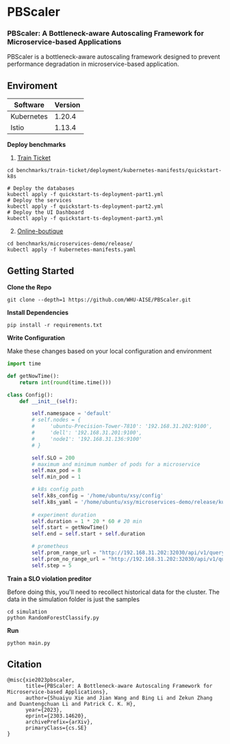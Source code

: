 # PBScaler

### PBScaler: A Bottleneck-aware Autoscaling Framework for Microservice-based Applications

PBScaler is a bottleneck-aware autoscaling framework designed to prevent performance
degradation in microservice-based application.

## Enviroment
| Software | Version|
|  ----  | ----  |
| Kubernetes  | 1.20.4 |
| Istio  | 1.13.4 |


<B>Deploy benchmarks</B>

1. [Train Ticket](https://github.com/FudanSELab/train-ticket.git)
```shell
cd benchmarks/train-ticket/deployment/kubernetes-manifests/quickstart-k8s

# Deploy the databases
kubectl apply -f quickstart-ts-deployment-part1.yml
# Deploy the services
kubectl apply -f quickstart-ts-deployment-part2.yml
# Deploy the UI Dashboard
kubectl apply -f quickstart-ts-deployment-part3.yml
```
2. [Online-boutique](https://github.com/GoogleCloudPlatform/microservices-demo)
```shell
cd benchmarks/microservices-demo/release/
kubectl apply -f kubernetes-manifests.yaml
```


## Getting Started
<B>Clone the Repo</B>
```
git clone --depth=1 https://github.com/WHU-AISE/PBScaler.git
```

<B>Install Dependencies</B>
```
pip install -r requirements.txt
```


<B>Write Configuration</B>

Make these changes based on your local configuration and environment
```python
import time

def getNowTime():
    return int(round(time.time()))

class Config():
    def __init__(self):

        self.namespace = 'default'
        # self.nodes = {
        #     'ubuntu-Precision-Tower-7810': '192.168.31.202:9100',
        #     'dell': '192.168.31.201:9100',
        #     'node1': '192.168.31.136:9100'
        # }

        self.SLO = 200
        # maximum and minimum number of pods for a microservice
        self.max_pod = 8
        self.min_pod = 1

        # k8s config path
        self.k8s_config = '/home/ubuntu/xsy/config'
        self.k8s_yaml = '/home/ubuntu/xsy/microservices-demo/release/kubernetes-manifests.yaml'
        
        # experiment duration
        self.duration = 1 * 20 * 60 # 20 min
        self.start = getNowTime()
        self.end = self.start + self.duration

        # prometheus
        self.prom_range_url = "http://192.168.31.202:32030/api/v1/query_range"
        self.prom_no_range_url = "http://192.168.31.202:32030/api/v1/query"
        self.step = 5
```

<B>Train a SLO violation preditor</B>

Before doing this, you'll need to recollect historical data for the cluster. The data in the simulation folder is just the samples 
``` shell
cd simulation
python RandomForestClassify.py
```

<B>Run</B>

```python
python main.py
```


## Citation
```
@misc{xie2023pbscaler,
      title={PBScaler: A Bottleneck-aware Autoscaling Framework for Microservice-based Applications}, 
      author={Shuaiyu Xie and Jian Wang and Bing Li and Zekun Zhang and Duantengchuan Li and Patrick C. K. H},
      year={2023},
      eprint={2303.14620},
      archivePrefix={arXiv},
      primaryClass={cs.SE}
}
```
